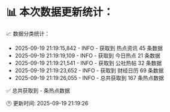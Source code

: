 📊 本次数据更新统计：
==========================

📈 数据分类统计：
- 2025-09-19 21:19:15,842 - INFO - 获取到 热点资讯 45 条数据
- 2025-09-19 21:19:19,109 - INFO - 获取到 今日热点 21 条数据
- 2025-09-19 21:19:21,541 - INFO - 获取到 公社热帖 32 条数据
- 2025-09-19 21:19:23,652 - INFO - 获取到 财经日历 69 条数据
- 2025-09-19 21:19:26,055 - INFO - 总共获取到 167 条热点数据

✅ 总共获取到 - 条热点数据

🕐 更新时间: 2025-09-19 21:19:26
